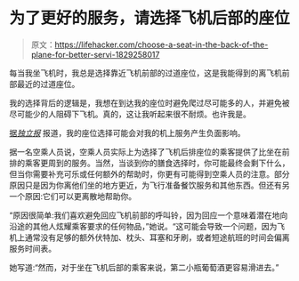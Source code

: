 # 为了更好的服务，请选择飞机后部的座位

> 原文：<https://lifehacker.com/choose-a-seat-in-the-back-of-the-plane-for-better-servi-1829258017>

每当我坐飞机时，我总是选择靠近飞机前部的过道座位，这是我能得到的离飞机前部最近的过道座位。



我的选择背后的逻辑是，我想在到达我的座位时避免爬过尽可能多的人，并避免被尽可能少的人阻碍下飞机。真的，这让我听起来很不耐烦。也许我是。

[据*独立报*](https://www.independent.co.uk/travel/travel-hacks-flight-attendants-stewards-tips-advice-flying-planes-a8284776.html) 报道，我的座位选择可能会对我的机上服务产生负面影响。

据一名空乘人员说，空乘人员实际上为选择了飞机后排座位的乘客提供了比坐在前排的乘客更周到的服务。当然，当谈到你的膳食选择时，你可能最终会剩下什么，但当你需要补充可乐或任何额外的帮助时，你更有可能得到空乘人员的注意。部分原因只是因为你离他们坐的地方更近，为飞行准备餐饮服务和其他东西。但还有另一个原因:它们可以更离散地帮助你。

“原因很简单:我们喜欢避免回应飞机前部的呼叫铃，因为回应一个意味着潜在地向沿途的其他人炫耀乘客要求的任何物品，”她说。“这可能会导致一个问题，因为飞机上通常没有足够的额外伏特加、枕头、耳塞和牙刷，或者短途航班的时间会偏离服务时间表。

她写道:“然而，对于坐在飞机后部的乘客来说，第二小瓶葡萄酒更容易滑进去。”